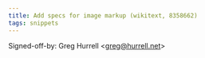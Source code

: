 ```yaml
---
title: Add specs for image markup (wikitext, 8358662)
tags: snippets
---
```


Signed-off-by: Greg Hurrell &lt;greg@hurrell.net&gt;
